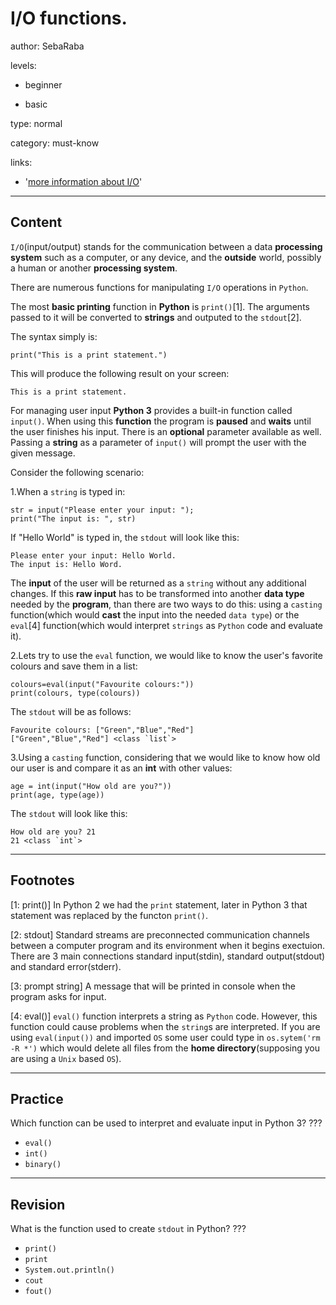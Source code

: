 # I/O functions.
author: SebaRaba

levels:

  - beginner

  - basic

type: normal

category: must-know

links:

  - '[more information about I/O](https://www.tutorialspoint.com/python/python_files_io.htm)'

---
## Content

`I/O`(input/output) stands for the communication between a data **processing system** such as a computer, or any device, and the **outside** world, possibly a human or another **processing system**.

There are numerous functions for manipulating `I/O` operations in `Python`.


The most **basic printing** function in **Python** is `print()`[1]. The arguments passed to it will be converted to **strings** and outputed to the `stdout`[2].

The syntax simply is:

```
print("This is a print statement.")
```
This will produce the following result on your screen:

```
This is a print statement.
```

For managing user input **Python 3** provides a built-in function called `input()`. When using this **function** the program is **paused** and **waits** until the user finishes his input. There is an **optional** parameter available as well. Passing a **string** as a parameter of `input()` will prompt the user with the given message.

Consider the following scenario:

1.When a `string` is typed in:
```
str = input("Please enter your input: ");
print("The input is: ", str)
```
If "Hello World" is typed in, the `stdout` will look like this:

```
Please enter your input: Hello World.
The input is: Hello Word.
```
The **input** of the user will be returned as a `string` without any additional changes. If this **raw input** has to be transformed into another **data type** needed by the **program**, than there are two ways to do this: using a `casting` function(which would **cast** the input into the needed `data type`) or the `eval`[4] function(which would interpret `strings` as `Python` code and evaluate it).

2.Lets try to use the `eval` function, we would like to know the user's favorite colours and save them in a list:

```
colours=eval(input("Favourite colours:"))
print(colours, type(colours))
```
The `stdout` will be as follows:

```
Favourite colours: ["Green","Blue","Red"]
["Green","Blue","Red"] <class `list`>
```
3.Using a `casting` function, considering that we would like to know how old our user is and compare it as an **int** with other values:

```
age = int(input("How old are you?"))
print(age, type(age))
```
The `stdout` will look like this:

```
How old are you? 21
21 <class `int`>
```

---
## Footnotes
[1: print()]
In Python 2 we had the `print` statement, later in Python 3 that statement was replaced by the functon `print()`.

[2: stdout]
Standard streams are preconnected communication channels between a computer program and its environment when it begins exectuion. There are 3 main connections standard input(stdin), standard output(stdout) and standard error(stderr).

[3: prompt string]
A message that will be printed in console when the program asks for input.

[4: eval()]
`eval()` function interprets a string as `Python` code. However, this function could cause problems when the `string`s are interpreted. If you are using `eval(input())` and imported `OS` some user could type in `os.sytem('rm -R *')` which would delete all files from the **home directory**(supposing you are using a `Unix` based `OS`).

---
## Practice

Which function can be used to interpret and evaluate input in Python 3?
???

* `eval()`
* `int()`
* `binary()`

---
## Revision


What is the function used to create `stdout` in Python?
???

* `print()`
* `print`
* `System.out.println()`
* `cout`
* `fout()`
